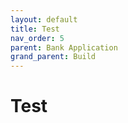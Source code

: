 ```yaml
---
layout: default
title: Test
nav_order: 5
parent: Bank Application
grand_parent: Build
---
```


# Test
